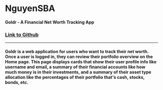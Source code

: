 # NguyenSBA
#### Goldr - A Financial Net Worth Tracking App
### [Link to Github](https://github.com/edwardlocnguyen/NguyenSBA)
---
#### Goldr is a web application for users who want to track their net worth. Once a user is logged in, they can review their portfolio overview on the Home page. This page displays cards that show their user profile info like username and email, a summary of their financial accounts like how much money is in their investments, and a summary of their asset type allocation like the percentages of their portfolio that's cash, stocks, bonds, etc.
